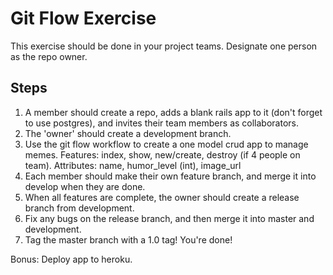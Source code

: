 # Git Flow Exercise

This exercise should be done in your project teams. Designate one person as the
repo owner.

## Steps

1. A member should create a repo, adds a blank rails app to it (don't forget to
   use postgres), and invites their team  members as collaborators.
2. The 'owner' should create a development branch.
3. Use the git flow workflow to create a one model crud app to manage memes.
   Features: index, show, new/create, destroy (if 4 people on team).
   Attributes: name, humor_level (int), image_url
4. Each member should make their own feature branch, and merge it into develop
   when they are done.
5. When all features are complete, the owner should create a release branch from
   development.
6. Fix any bugs on the release branch, and then merge it into master and
   development.
6. Tag the master branch with a 1.0 tag! You're done!

Bonus: Deploy app to heroku.
